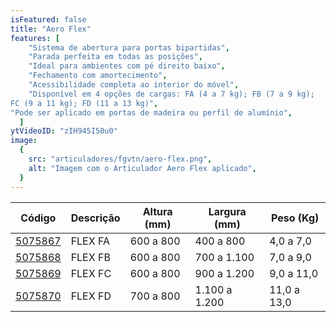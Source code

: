 ```yaml
---
isFeatured: false
title: "Aero Flex"
features: [
    "Sistema de abertura para portas bipartidas",
    "Parada perfeita em todas as posições",
    "Ideal para ambientes com pé direito baixo",
    "Fechamento com amortecimento",
    "Acessibilidade completa ao interior do móvel",
    "Disponível em 4 opções de cargas: FA (4 a 7 kg); FB (7 a 9 kg);  
FC (9 a 11 kg); FD (11 a 13 kg)",
"Pode ser aplicado em portas de madeira ou perfil de alumínio",
  ]
ytVideoID: "zIH945I50u0"
image:
  {
    src: "articuladores/fgvtn/aero-flex.png",
    alt: "Imagem com o Articulador Aero Flex aplicado",
  }
---
```


<table>
    <thead>
      <tr>
        <th>Código</th>
        <th>Descrição</th>
        <th>Altura (mm)</th>
        <th>Largura (mm)</th>
        <th>Peso (Kg)</th>
      </tr>
    </thead>
    <tbody>
      <tr>
        <td><a title="Abrir produto no e-commerce Leo" href="https://www.leomadeiras.com.br/product/prod-3-Articulador_Aero_Flex_F7_600_a_800mm_x_400_a_800mm_Par_FGVTN?region_id=100100" target="_blank">5075867</a></td>
        <td>FLEX FA</td>
        <td>600 a 800</td>
        <td>400 a 800</td>
        <td>4,0 a 7,0</td> 
      </tr>
      <tr>
        <td><a title="Abrir produto no e-commerce Leo" href="https://www.leomadeiras.com.br/product/prod-3-Articulador_Aero_Flex_F9_600_a_800mm_x_700_a_1100mm_Par_FGVTN?region_id=100100" target="_blank">5075868</a></td>
        <td>FLEX FB</td>
        <td>600 a 800</td>
        <td>700 a 1.100</td>
        <td>7,0 a 9,0</td>
      </tr>
      <tr>
        <td><a title="Abrir produto no e-commerce Leo" href="https://www.leomadeiras.com.br/product/prod-3-Articulador_Aero_Flex_F11_600_a_800_x_900_a_1200mm_Par_FGVTN?region_id=100100" target="_blank">5075869</a></td>
        <td>FLEX FC</td>
        <td>600 a 800</td>
        <td>900 a 1.200</td>
        <td>9,0 a 11,0</td>        
      </tr>
      <tr>     
        <td><a title="Abrir produto no e-commerce Leo" href="https://www.leomadeiras.com.br/product/prod-3-Articulador_Aero_Flex_F13_700_a_800_x_1100_a_1200mm_Par_FGVTN?region_id=100100" target="_blank">5075870</a></td>
        <td>FLEX FD</td>
        <td>700 a 800</td>
        <td>1.100 a 1.200</td>
        <td>11,0 a 13,0</td> 
      </tr>
    </tbody>
  </table>

